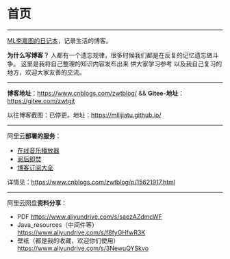 # 首页

------

[ML李嘉图的日记本](http://47.100.252.149:8090/)，记录生活的博客。

**为什么写博客？**
人都有一个遗忘规律，很多时候我们都是在反复的记忆遗忘做斗争。
这里是我将自己整理的知识内容发布出来  供大家学习参考  以及我自己复习的地方，欢迎大家友善的交流。

------


**博客地址**：https://www.cnblogs.com/zwtblog/   &&  **Gitee-地址**：https://gitee.com/zwtgit    

以往博客截图：已停更。地址：https://mllijiatu.github.io/

------

阿里云**部署的服务**：

- [在线音乐播放器](http://47.100.252.149:264/)
- [阅后即焚](http://47.100.252.149:3000/)
- [博客订阅大全](http://47.100.252.149)

详情见：https://www.cnblogs.com/zwtblog/p/15621917.html

------

阿里云网盘**资料分享**：

- PDF https://www.aliyundrive.com/s/saezAZdmcWF
- Java_resources（中间件等）https://www.aliyundrive.com/s/f8fyGHfwR3K
- 壁纸（都是我的收藏，欢迎你们使用） https://www.aliyundrive.com/s/3NewuQYSkvo

